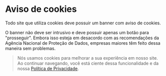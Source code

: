 # Aviso de cookies

Todo site que utiliza cookies deve possuir um banner com aviso de cookies.

O banner não deve ser intrusivo e deve possuir apenas um botão para "prosseguir". Embora isso esteja em desacordo com as recomendações da Agência Nacional de Proteção de Dados, empresas maiores têm feito dessa maneira sem problemas.

> Nós usamos cookies para melhorar a sua experiência em nosso site. Ao continuar navegando, você está ciente dessa funcionalidade e da nossa [Política de Privacidade](/legal/privacy-policy).
